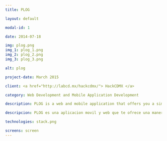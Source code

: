```yaml
---
title: PLOG

layout: default

modal-id: 1

date: 2014-07-18

img: plog.png
img_1: plog_1.png
img_2: plog_2.png
img_3: plog_3.png

alt: plog

project-date: March 2015

client: <a href="http://labcd.mx/hackcdmx/"> HackCDMX </a>

category: Web Development and Mobile Application Development

description: PLOG is a web and mobile application that offers you a simple way to contact your family in case of an incident, by unplugging your earphones the android app sends a SMS to the desired familiars and also sends a notification to the web app, this notification is displayed in real time in said wep app Mobile development was at charge of @javpoblano and design by @didierconde.

descripcion: PLOG es una aplicacion movil y web que te ofrece una manera sencilla de contactar a tus familiares en caso de un incidente, la alerta se envia simplemente al desconectar tus audifonos. La aplicación de android envia un mesnaje de texto a los contactos seleccionados y a la aplicación web, esta notificación es desplegada en tiempo real en dicha aplicacion. El desarrollo movil estuvo a cargo de @javpoblano y el diseño a cargo de @didierconde.

technologies: stack.png

screens: screen
---
```

